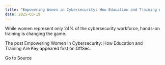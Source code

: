 ```yaml
---
title: "Empowering Women in Cybersecurity: How Education and Training Are Key"
date: 2025-03-19
---
```


While women represent only 24% of the cybersecurity workforce, hands-on training is changing the game.

The post Empowering Women in Cybersecurity: How Education and Training Are Key appeared first on OffSec.

Go to Source

